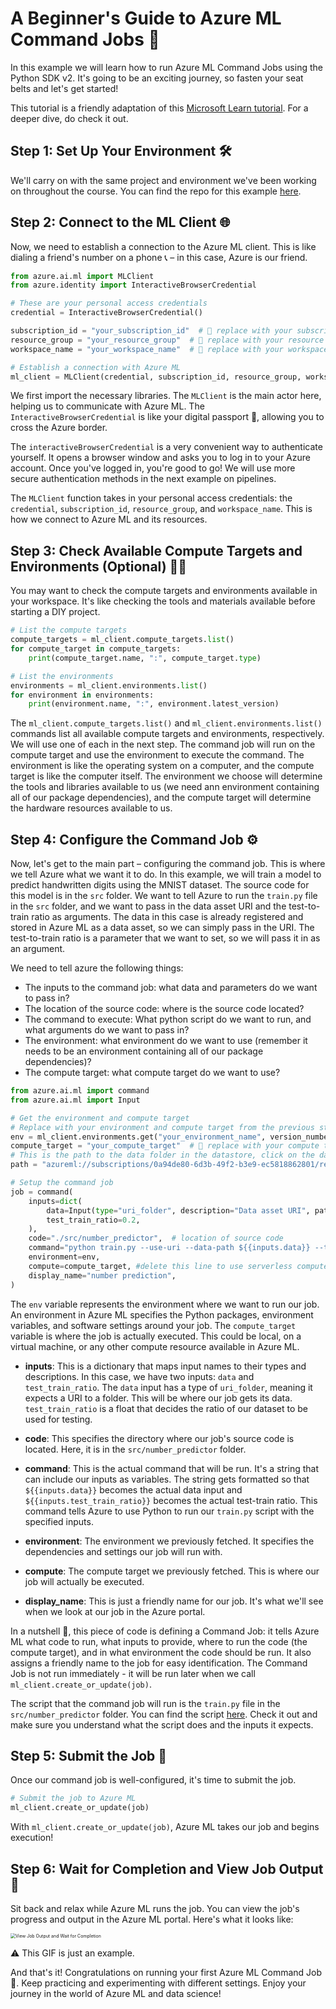 # A Beginner's Guide to Azure ML Command Jobs 🚀

In this example we will learn how to run Azure ML Command Jobs using the Python SDK v2. It's going to be an exciting journey, so fasten your seat belts and let's get started!

This tutorial is a friendly adaptation of this [Microsoft Learn tutorial](https://learn.microsoft.com/en-us/azure/machine-learning/tutorial-azure-ml-in-a-day?view=azureml-api-2). For a deeper dive, do check it out.

## Step 1: Set Up Your Environment 🛠️

We'll carry on with the same project and environment we've been working on throughout the course. You can find the repo for this example [here](https://github.com/Deanis/Example-App.git).

## Step 2: Connect to the ML Client 🌐

Now, we need to establish a connection to the Azure ML client. This is like dialing a friend's number on a phone 📞 – in this case, Azure is our friend.

```python
from azure.ai.ml import MLClient
from azure.identity import InteractiveBrowserCredential

# These are your personal access credentials
credential = InteractiveBrowserCredential()

subscription_id = "your_subscription_id"  # 📝 replace with your subscription id
resource_group = "your_resource_group"  # 📝 replace with your resource group
workspace_name = "your_workspace_name"  # 📝 replace with your workspace name

# Establish a connection with Azure ML
ml_client = MLClient(credential, subscription_id, resource_group, workspace_name)
```

We first import the necessary libraries. The `MLClient` is the main actor here, helping us to communicate with Azure ML. The `InteractiveBrowserCredential` is like your digital passport 🛂, allowing you to cross the Azure border.

The `interactiveBrowserCredential` is a very convenient way to authenticate yourself. It opens a browser window and asks you to log in to your Azure account. Once you've logged in, you're good to go! We will use more secure authentication methods in the next example on pipelines.

The `MLClient` function takes in your personal access credentials: the `credential`, `subscription_id`, `resource_group`, and `workspace_name`. This is how we connect to Azure ML and its resources.

## Step 3: Check Available Compute Targets and Environments (Optional) 🕵️‍♀️

You may want to check the compute targets and environments available in your workspace. It's like checking the tools and materials available before starting a DIY project. 

```python
# List the compute targets
compute_targets = ml_client.compute_targets.list()
for compute_target in compute_targets:
    print(compute_target.name, ":", compute_target.type)

# List the environments
environments = ml_client.environments.list()
for environment in environments:
    print(environment.name, ":", environment.latest_version)
```
The `ml_client.compute_targets.list()` and `ml_client.environments.list()` commands list all available compute targets and environments, respectively. We will use one of each in the next step. The command job will run on the compute target and use the environment to execute the command. The environment is like the operating system on a computer, and the compute target is like the computer itself. The environment we choose will determine the tools and libraries available to us (we need ann environment containing all of our package dependencies), and the compute target will determine the hardware resources available to us.

## Step 4: Configure the Command Job ⚙️

Now, let's get to the main part – configuring the command job. This is where we tell Azure what we want it to do. In this example, we will train a model to predict handwritten digits using the MNIST dataset. The source code for this model is in the `src` folder. We want to tell Azure to run the `train.py` file in the `src` folder, and we want to pass in the data asset URI and the test-to-train ratio as arguments. The data in this case is already registered and stored in Azure ML as a data asset, so we can simply pass in the URI. The test-to-train ratio is a parameter that we want to set, so we will pass it in as an argument.

We need to tell azure the following things:

- The inputs to the command job: what data and parameters do we want to pass in?
- The location of the source code: where is the source code located?
- The command to execute: What python script do we want to run, and what arguments do we want to pass in?
- The environment: what environment do we want to use (remember it needs to be an environment containing all of our package dependencies)?
- The compute target: what compute target do we want to use?

```python
from azure.ai.ml import command
from azure.ai.ml import Input

# Get the environment and compute target
# Replace with your environment and compute target from the previous step
env = ml_client.environments.get("your_environment_name", version_number)  # 📝 replace with your environment name and version
compute_target = "your_compute_target"  # 📝 replace with your compute target
# This is the path to the data folder in the datastore, click on the data asset in the Azure ML portal to get the path
path = "azureml://subscriptions/0a94de80-6d3b-49f2-b3e9-ec5818862801/resourcegroups/dean-sandbox/workspaces/adsaimlsandbox/datastores/datastore/paths/mnist/train"

# Setup the command job
job = command(
    inputs=dict(
        data=Input(type="uri_folder", description="Data asset URI", path=path),
        test_train_ratio=0.2,
    ),
    code="./src/number_predictor",  # location of source code
    command="python train.py --use-uri --data-path ${{inputs.data}} --test-train-ratio ${{inputs.test_train_ratio}}",
    environment=env,
    compute=compute_target, #delete this line to use serverless compute
    display_name="number prediction",
)
```

The `env` variable represents the environment where we want to run our job. An environment in Azure ML specifies the Python packages, environment variables, and software settings around your job. The `compute_target` variable is where the job is actually executed. This could be local, on a virtual machine, or any other compute resource available in Azure ML.

- **inputs**: This is a dictionary that maps input names to their types and descriptions. In this case, we have two inputs: `data` and `test_train_ratio`. The `data` input has a type of `uri_folder`, meaning it expects a URI to a folder. This will be where our job gets its data. `test_train_ratio` is a float that decides the ratio of our dataset to be used for testing.

- **code**: This specifies the directory where our job's source code is located. Here, it is in the `src/number_predictor` folder.

- **command**: This is the actual command that will be run. It's a string that can include our inputs as variables. The string gets formatted so that `${{inputs.data}}` becomes the actual data input and `${{inputs.test_train_ratio}}` becomes the actual test-train ratio. This command tells Azure to use Python to run our `train.py` script with the specified inputs.

- **environment**: The environment we previously fetched. It specifies the dependencies and settings our job will run with.

- **compute**: The compute target we previously fetched. This is where our job will actually be executed.

- **display_name**: This is just a friendly name for our job. It's what we'll see when we look at our job in the Azure portal.

In a nutshell 🥜, this piece of code is defining a Command Job: it tells Azure ML what code to run, what inputs to provide, where to run the code (the compute target), and in what environment the code should be run. It also assigns a friendly name to the job for easy identification. The Command Job is not run immediately - it will be run later when we call `ml_client.create_or_update(job)`.

The script that the command job will run is the `train.py` file in the `src/number_predictor` folder. You can find the script [here](https://github.com/Deanis/Example-App/blob/5e3a009d3c38998882f11935fce469ddd10b5d1c/src/number_predictor/train.py). Check it out and make sure you understand what the script does and the inputs it expects.

## Step 5: Submit the Job 🚀

Once our command job is well-configured, it's time to submit the job.

```python
# Submit the job to Azure ML
ml_client.create_or_update(job)
```
With `ml_client.create_or_update(job)`, Azure ML takes our job and begins execution!

## Step 6: Wait for Completion and View Job Output 🍿

Sit back and relax while Azure ML runs the job. You can view the job's progress and output in the Azure ML portal. Here's what it looks like:

<img src="https://learn.microsoft.com/en-gb/azure/machine-learning/media/tutorial-azure-ml-in-a-day/view-job.gif?view=azureml-api-2" alt="View Job Output and Wait for Completion" style="zoom:50%;" />

⚠️ This GIF is just an example.

And that's it! Congratulations on running your first Azure ML Command Job 🎉. Keep practicing and experimenting with different settings. Enjoy your journey in the world of Azure ML and data science!